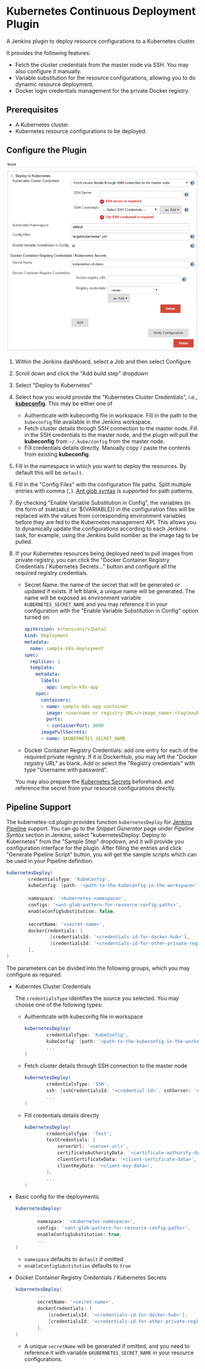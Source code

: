 # Kubernetes Continuous Deployment Plugin

A Jenkins plugin to deploy resource configurations to a Kubernetes cluster.

It provides the following features:

* Fetch the cluster credentials from the master node via SSH. You may also configure it manually.
* Variable substitution for the resource configurations, allowing you to do dynamic resource deployment.
* Docker login credentials management for the private Docker registry.

## Prerequisites

* A Kubernetes cluster.
* Kubernetes resource configurations to be deployed.

## Configure the Plugin

![screenshot](img/screenshot.png)

1. Within the Jenkins dashboard, select a Job and then select Configure
1. Scroll down and click the "Add build step" dropdown
1. Select "Deploy to Kubernetes"
1. Select how you would provide the "Kubernetes Cluster Credentials", i.e., [**kubeconfig**](https://kubernetes.io/docs/tasks/access-application-cluster/authenticate-across-clusters-kubeconfig/).
   This may be either one of
   * Authenticate with kubeconfig file in workspace. Fill in the path to the `kubeconfig` file available in 
      the Jenkins workspace.
   * Fetch cluster details through SSH connection to the master node. Fill in the SSH credentials to the master node,
       and the plugin will pull the **kubeconfig** from `~/.kube/config` from the master node.
   * Fill credentials details directly. Manually copy / paste the contents from existing **kubeconfig**.
1. Fill in the namespace in which you want to deploy the resources. By default this will be `default`.
1. Fill in the "Config Files" with the configuration file paths. Split multiple entries with comma (`,`). 
   [Ant glob syntax](https://ant.apache.org/manual/dirtasks.html#patterns) is supported for path patterns.
1. By checking "Enable Variable Substitution in Config", the variables (in the form of `$VARIABLE` or `${VARIABLE})
   in the configuration files will be replaced with the values from corresponding environment variables before
   they are fed to the Kubernetes management API. This allows you to dynamically update the configurations according
   to each Jenkins task, for example, using the Jenkins build number as the image tag to be pulled.
1. If your Kubernetes resources being deployed need to pull images from private registry, you can click the
   "Docker Container Registry Credentials / Kubernetes Secrets..." button and configure all the required registry
   credentials.
   * Secret Name: the name of the secret that will be generated or updated if exists. If left blank, a unique name will
      be generated. The name will be exposed as environment variable `KUBERNETES_SECRET_NAME` and you may reference it
      in your configuration with the "Enable Variable Substitution in Config" option turned on.

      ```yaml
      apiVersion: extensions/v1beta1
      kind: Deployment
      metadata:
        name: sample-k8s-deployment
      spec:
        replicas: 1
        template:
          metadata:
            labels:
              app: sample-k8s-app
          spec:
            containers:
            - name: sample-k8s-app-container
              image: <username or registry URL>/<image_name>:<tag(maybe $BUILD_NUMBER)>
              ports:
              - containerPort: 8080
            imagePullSecrets:
            - name: $KUBERNETES_SECRET_NAME
      ```
   * Docker Container Registry Credentials: add one entry for each of the required private registry. If it is DockerHub,
      you may left the "Docker registry URL" as blank. Add or select the "Registry credentials" with type "Username
      with password".

   You may also prepare the [Kubernetes Secrets](https://kubernetes.io/docs/concepts/configuration/secret/) beforehand.
   and reference the secret from your resource configurations directly.

## Pipeline Support

The kubernetes-cd plugin provides function `kubernetesDeploy` for [Jenkins Pipeline](https://jenkins.io/doc/book/pipeline/)
support. You can go to the *Snippet Generator* page under *Pipeline Syntax* section in Jenkins, select
"kubernetesDeploy: Deploy to Kubernetes" from the "Sample Step" dropdown, and it will provide you configuration
interface for the plugin. After filling the entries and click "Generate Pipeline Script" button, you will get the
sample scripts which can be used in your Pipeline definition.

```groovy
kubernetesDeploy(
        credentialsType: 'KubeConfig',
        kubeConfig: [path: '<path-to-the-kubeconfig-in-the-workspace>'],

        namespace: '<kubernetes-namespace>',
        configs: '<ant-glob-pattern-for-resource-config-paths>',
        enableConfigSubstitution: false,

        secretName: '<secret-name>',
        dockerCredentials: [
                [credentialsId: '<credentials-id-for-docker-hub>'],
                [credentialsId: '<credentials-id-for-other-private-registry>', server: '<registry-url>'],
        ],
)
```

The parameters can be divided into the following groups, which you may configure as required.

* Kuberntes Cluster Credentials

   The `credentialsType` identifies the source you selected. You may choose one of the following types:
   
   * Authenticate with kubeconfig file in workspace
   
      ```groovy
      kubernetesDeploy(
              credentialsType: 'KubeConfig',
              kubeConfig: [path: '<path-to-the-kubeconfig-in-the-workspace>'],
              ...
      )
      ```
   * Fetch cluster details through SSH connection to the master node
   
      ```groovy
      kubernetesDeploy(
              credentialsType: 'SSH',
              ssh: [sshCredentialsId: '<credential-id>', sshServer: '<server-address>'],
              ...
      )
      ```
   * Fill credentials details directly
   
      ```groovy
      kubernetesDeploy(
              credentialsType: 'Text',
              textCredentials: [
                  serverUrl: '<server-url>',
                  certificateAuthorityData: '<certificate-authority-data>',
                  clientCertificateData: '<client-certificate-data>',
                  clientKeyData: '<client-key-data>',
              ],
              ...
      )
      ```
* Basic config for the deployments.

   ```groovy
   kubernetesDeploy(
           ...
           namespace: '<kubernetes-namespace>',
           configs: '<ant-glob-pattern-for-resource-config-paths>',
           enableConfigSubstitution: true,
           ...
   )
   ```
   * `namespace` defaults to `default` if omitted
   * `enableConfigSubstitution` defaults to `true`
   
* Docker Container Registry Credentials / Kubernetes Secrets

   ```groovy
   kubernetesDeploy(
           ...
           secretName: '<secret-name>',
           dockerCredentials: [
               [credentialsId: '<credentials-id-for-docker-hub>'],
               [credentialsId: '<credentials-id-for-other-private-registry>', server: '<registry-url>'],
           ],
   )
   ```

   * A unique `secretName` will be generated if omitted, and you need to reference it with variable 
      `$KUBERNETES_SECRET_NAME` in your resource configurations.
